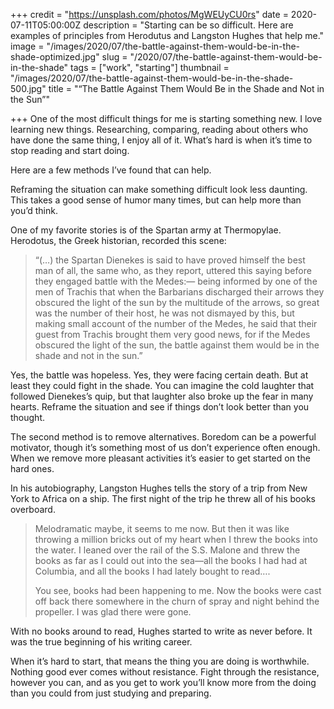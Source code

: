 +++
credit = "https://unsplash.com/photos/MgWEUyCU0rs"
date = 2020-07-11T05:00:00Z
description = "Starting can be so difficult. Here are examples of principles from Herodutus and Langston Hughes that help me."
image = "/images/2020/07/the-battle-against-them-would-be-in-the-shade-optimized.jpg"
slug = "/2020/07/the-battle-against-them-would-be-in-the-shade"
tags = ["work", "starting"]
thumbnail = "/images/2020/07/the-battle-against-them-would-be-in-the-shade-500.jpg"
title = "“The Battle Against Them Would Be in the Shade and Not in the Sun”"

+++
One of the most difficult things for me is starting something new. I love learning new things. Researching, comparing, reading about others who have done the same thing, I enjoy all of it. What’s hard is when it’s time to stop reading and start doing.

Here are a few methods I’ve found that can help.

<!--more-->

Reframing the situation can make something difficult look less daunting. This takes a good sense of humor many times, but can help more than you’d think.

One of my favorite stories is of the Spartan army at Thermopylae. Herodotus, the Greek historian, recorded this scene:

> “(…) the Spartan Dienekes is said to have proved himself the best man of all, the same who, as they report, uttered this saying before they engaged battle with the Medes:— being informed by one of the men of Trachis that when the Barbarians discharged their arrows they obscured the light of the sun by the multitude of the arrows, so great was the number of their host, he was not dismayed by this, but making small account of the number of the Medes, he said that their guest from Trachis brought them very good news, for if the Medes obscured the light of the sun, the battle against them would be in the shade and not in the sun.”

Yes, the battle was hopeless. Yes, they were facing certain death. But at least they could fight in the shade. You can imagine the cold laughter that followed Dienekes’s quip, but that laughter also broke up the fear in many hearts. Reframe the situation and see if things don’t look better than you thought.

The second method is to remove alternatives. Boredom can be a powerful motivator, though it’s something most of us don’t experience often enough. When we remove more pleasant activities it’s easier to get started on the hard ones.

In his autobiography, Langston Hughes tells the story of a trip from New York to Africa on a ship. The first night of the trip he threw all of his books overboard.

> Melodramatic maybe, it seems to me now. But then it was like throwing a million bricks out of my heart when I threw the books into the water. I leaned over the rail of the S.S. Malone and threw the books as far as I could out into the sea—all the books I had had at Columbia, and all the books I had lately bought to read….
>
> You see, books had been happening to me. Now the books were cast off back there somewhere in the churn of spray and night behind the propeller. I was glad there were gone.

With no books around to read, Hughes started to write as never before. It was the true beginning of his writing career.

When it’s hard to start, that means the thing you are doing is worthwhile. Nothing good ever comes without resistance. Fight through the resistance, however you can, and as you get to work you’ll know more from the doing than you could from just studying and preparing.